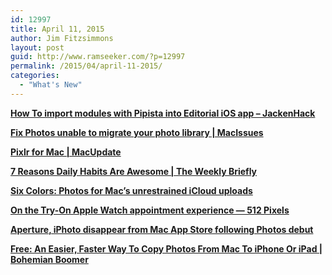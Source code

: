 ```yaml
---
id: 12997
title: April 11, 2015
author: Jim Fitzsimmons
layout: post
guid: http://www.ramseeker.com/?p=12997
permalink: /2015/04/april-11-2015/
categories:
  - "What's New"
---
```

[**How To import modules with Pipista into Editorial iOS app &#8211; JackenHack**][1]

[**Fix Photos unable to migrate your photo library | MacIssues**][2]

[**Pixlr for Mac | MacUpdate**][3]

[**7 Reasons Daily Habits Are Awesome | The Weekly Briefly**][4]

[**Six Colors: Photos for Mac&#8217;s unrestrained iCloud uploads**][5]

[**On the Try-On Apple Watch appointment experience — 512 Pixels**][6]

[**Aperture, iPhoto disappear from Mac App Store following Photos debut**][7]

[**Free: An Easier, Faster Way To Copy Photos From Mac To iPhone Or iPad | Bohemian Boomer**][8]

 [1]: http://www.jackenhack.com/editorial-app-import-modules-with-pipista/
 [2]: http://www.macissues.com/2015/04/09/fix-photos-unable-to-migrate-your-photo-library/
 [3]: http://www.macupdate.com/app/mac/52329/pixlr
 [4]: http://weeklybriefly.net/7-reasons-daily-habits-are-awesome/
 [5]: http://sixcolors.com/post/2015/04/photos-for-macs-unrestrained-icloud-uploads/
 [6]: http://www.512pixels.net/blog/2015/4/on-the-try-on-apple-watch-appointment-experience
 [7]: http://appleinsider.com/articles/15/04/10/aperture-iphoto-disappear-from-mac-app-store-following-photos-debut
 [8]: http://bohemianboomer.com/2015/04/free-an-easier-faster-way-to-copy-photos-from-mac-to-iphone-or-ipad/